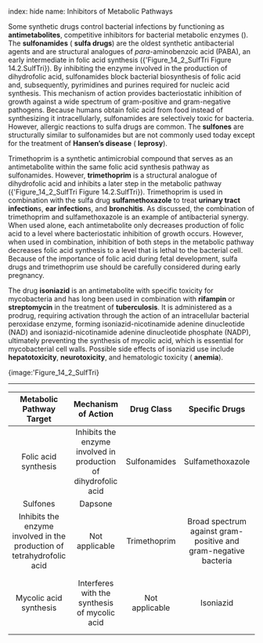 index: hide
name: Inhibitors of Metabolic Pathways

Some synthetic drugs control bacterial infections by functioning as  **antimetabolites**, competitive inhibitors for bacterial metabolic enzymes (). The  **sulfonamides** ( **sulfa drugs**) are the oldest synthetic antibacterial agents and are structural analogues of  *para*-aminobenzoic acid (PABA), an early intermediate in folic acid synthesis ({'Figure_14_2_SulfTri Figure 14.2.SulfTri}). By inhibiting the enzyme involved in the production of dihydrofolic acid, sulfonamides block bacterial biosynthesis of folic acid and, subsequently, pyrimidines and purines required for nucleic acid synthesis. This mechanism of action provides bacteriostatic inhibition of growth against a wide spectrum of gram-positive and gram-negative pathogens. Because humans obtain folic acid from food instead of synthesizing it intracellularly, sulfonamides are selectively toxic for bacteria. However, allergic reactions to sulfa drugs are common. The  **sulfones** are structurally similar to sulfonamides but are not commonly used today except for the treatment of  **Hansen’s disease** ( **leprosy**).

Trimethoprim is a synthetic antimicrobial compound that serves as an antimetabolite within the same folic acid synthesis pathway as sulfonamides. However,  **trimethoprim** is a structural analogue of dihydrofolic acid and inhibits a later step in the metabolic pathway ({'Figure_14_2_SulfTri Figure 14.2.SulfTri}). Trimethoprim is used in combination with the sulfa drug  **sulfamethoxazole** to treat  **urinary tract infection**s,  **ear infection**s, and  **bronchitis**. As discussed, the combination of trimethoprim and sulfamethoxazole is an example of antibacterial synergy. When used alone, each antimetabolite only decreases production of folic acid to a level where bacteriostatic inhibition of growth occurs. However, when used in combination, inhibition of both steps in the metabolic pathway decreases folic acid synthesis to a level that is lethal to the bacterial cell. Because of the importance of folic acid during fetal development, sulfa drugs and trimethoprim use should be carefully considered during early pregnancy.

The drug  **isoniazid** is an antimetabolite with specific toxicity for mycobacteria and has long been used in combination with  **rifampin** or  **streptomycin** in the treatment of  **tuberculosis**. It is administered as a prodrug, requiring activation through the action of an intracellular bacterial peroxidase enzyme, forming isoniazid-nicotinamide adenine dinucleotide (NAD) and isoniazid-nicotinamide adenine dinucleotide phosphate (NADP), ultimately preventing the synthesis of mycolic acid, which is essential for mycobacterial cell walls. Possible side effects of isoniazid use include  **hepatotoxicity**,  **neurotoxicity**, and hematologic toxicity ( **anemia**).


{image:'Figure_14_2_SulfTri}
        


****

| Metabolic Pathway Target | Mechanism of Action | Drug Class | Specific Drugs | Spectrum of Activity |
|:-:|:-:|:-:|:-:|:-:|
| Folic acid synthesis | Inhibits the enzyme involved in production of dihydrofolic acid | Sulfonamides | Sulfamethoxazole | Broad spectrum against gram-positive and gram-negative bacteria |
| Sulfones | Dapsone |
| Inhibits the enzyme involved in the production of tetrahydrofolic acid | Not applicable | Trimethoprim | Broad spectrum against gram-positive and gram-negative bacteria |
| Mycolic acid synthesis | Interferes with the synthesis of mycolic acid | Not applicable | Isoniazid | Narrow spectrum against  *Mycobacterium* spp., including  *M. tuberculosis* |
    
